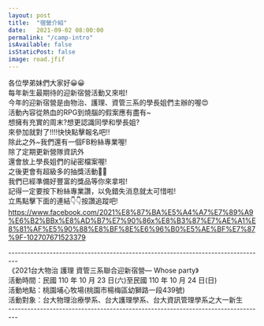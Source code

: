 ```yaml
---
layout: post
title:  "宿營介紹"
date:   2021-09-02 08:00:00
permalink: "/camp-intro"
isAvailable: false
isStaticPost: false
image: road.jfif
---
```

各位學弟妹們大家好😀😀<br>
每年新生最期待的迎新宿營活動又來啦!<br>
今年的迎新宿營是由物治、護理、資管三系的學長姐們主辦的喔😍<br>
活動內容從熱血的RPG到燒腦的假案應有盡有~<br>
想擁有充實的周末?想更認識同學和學長姐?<br>
來參加就對了!!!!快快點擊報名吧!!<br>
除此之外~我們還有一個FB粉絲專業喔!<br>
除了定期更新營隊資訊外<br>
還會放上學長姐們的祕密檔案喔!<br>
之後更會有超級多的抽獎活動🥳🥳<br>
我們已經準備好豐富的獎品等你來拿啦!<br>
記得一定要按下粉絲專業讚，以免錯失消息就太可惜啦!<br>
立馬點擊下面的連結👇👇按讚追蹤吧!<br>
https://www.facebook.com/2021%E8%87%BA%E5%A4%A7%E7%89%A9%E6%B2%BBx%E8%AD%B7%E7%90%86x%E8%B3%87%E7%AE%A1%E8%81%AF%E5%90%88%E8%BF%8E%E6%96%B0%E5%AE%BF%E7%87%9F-102707671523379<br>


---------------------------------------------------------------------------------<br>
《2021台⼤物治 護理 資管三系聯合迎新宿營— Whose party》<br>
活動時間：⺠國 110 年 10 ⽉ 23 ⽇(六)⾄⺠國 110 年 10 ⽉ 24 ⽇(⽇)<br>
活動地點：桃園埔⼼牧場(桃園市楊梅區幼獅路⼀段439號)<br>
活動對象：台⼤物理治療學系、台⼤護理學系、台⼤資訊管理學系之⼤⼀新⽣<br>
---------------------------------------------------------------------------------<br>

